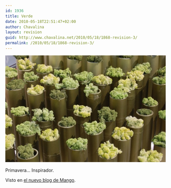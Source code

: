 ```yaml
---
id: 1936
title: Verde
date: 2010-05-18T22:51:47+02:00
author: Chavalina
layout: revision
guid: http://www.chavalina.net/2010/05/18/1868-revision-3/
permalink: /2010/05/18/1868-revision-3/
---
```

[![Verde, un color muy inspirador](/imagenes/2010/05/DSC_01351-560x372.jpg "Verde")](/imagenes/2010/05/DSC_01351.jpg)

Primavera&#8230; Inspirador.

Visto en [el nuevo blog de Mango](http://keepthebeat.mango.com/?p=635&lang=es).